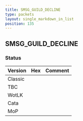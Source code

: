 ```yaml
---
title: SMSG_GUILD_DECLINE
type: packets
layout: single_markdown_in_list
position: 135
---
```


## SMSG_GUILD_DECLINE

### Status

Version | Hex | Comment
---------- | ---------- | ---------- 
Classic |  |  
TBC |  |  
WotLK |  |  
Cata |  |  
MoP |  |  